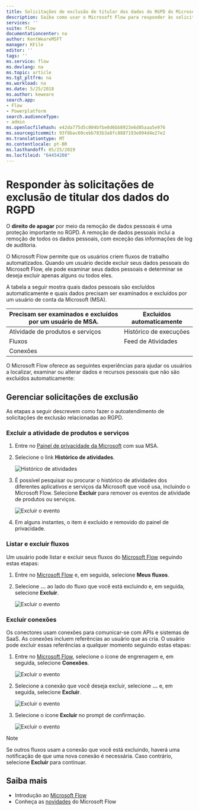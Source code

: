 ```yaml
---
title: Solicitações de exclusão de titular dos dados do RGPD do Microsoft Flow para contas da Microsoft (MSA) | Microsoft Docs
description: Saiba como usar o Microsoft Flow para responder às solicitações de exclusão de titular dos dados do RGPD para contas da Microsoft.
services: ''
suite: flow
documentationcenter: na
author: KentWeareMSFT
manager: KFile
editor: ''
tags: ''
ms.service: flow
ms.devlang: na
ms.topic: article
ms.tgt_pltfrm: na
ms.workload: na
ms.date: 5/25/2018
ms.author: keweare
search.app:
- Flow
- Powerplatform
search.audienceType:
- admin
ms.openlocfilehash: e42da775d5c004bfbe0d6bb8923e6d05aaa5e976
ms.sourcegitcommit: 93f8bac60cebb783b3a8fc8887193e094d4e27e2
ms.translationtype: MT
ms.contentlocale: pt-BR
ms.lasthandoff: 05/25/2019
ms.locfileid: "64454208"
---
```

# <a name="respond-to-gdpr-data-subject-delete-requests"></a>Responder às solicitações de exclusão de titular dos dados do RGPD

O **direito de apagar** por meio da remoção de dados pessoais é uma proteção importante no RGPD. A remoção de dados pessoais inclui a remoção de todos os dados pessoais, com exceção das informações de log de auditoria.

O Microsoft Flow permite que os usuários criem fluxos de trabalho automatizados. Quando um usuário decide excluir seus dados pessoais do Microsoft Flow, ele pode examinar seus dados pessoais e determinar se deseja excluir apenas alguns ou todos eles.

A tabela a seguir mostra quais dados pessoais são excluídos automaticamente e quais dados precisam ser examinados e excluídos por um usuário de conta da Microsoft (MSA).

|Precisam ser examinados e excluídos por um usuário de MSA.|Excluídos automaticamente|
|------|------|
|Atividade de produtos e serviços|Histórico de execuções|
|Fluxos|Feed de Atividades|
|Conexões||

O Microsoft Flow oferece as seguintes experiências para ajudar os usuários a localizar, examinar ou alterar dados e recursos pessoais que não são excluídos automaticamente:

## <a name="manage-delete-requests"></a>Gerenciar solicitações de exclusão

As etapas a seguir descrevem como fazer o autoatendimento de solicitações de exclusão relacionadas ao RGPD.

### <a name="delete-product-and-service-activity"></a>Excluir a atividade de produtos e serviços

1. Entre no [Painel de privacidade da Microsoft](https://account.microsoft.com/privacy/) com sua MSA.
1. Selecione o link **Histórico de atividades**.

    ![Histórico de atividades](./media/gdpr-dsr-export-msa/activityhistory.png)

1. É possível pesquisar ou procurar o histórico de atividades dos diferentes aplicativos e serviços da Microsoft que você usa, incluindo o Microsoft Flow. Selecione **Excluir** para remover os eventos de atividade de produtos ou serviços.

    ![Excluir o evento](./media/gdpr-dsr-delete-msa/deleteevent.png)

1. Em alguns instantes, o item é excluído e removido do painel de privacidade.

### <a name="list-and-delete-flows"></a>Listar e excluir fluxos

Um usuário pode listar e excluir seus fluxos do [Microsoft Flow](https://flow.microsoft.com) seguindo estas etapas:

1. Entre no [Microsoft Flow](https://flow.microsoft.com) e, em seguida, selecione **Meus fluxos**.

1. Selecione **...** ao lado do fluxo que você está excluindo e, em seguida, selecione **Excluir**.

    ![Excluir o evento](./media/gdpr-dsr-delete-msa/deleteflow.png)

### <a name="delete-connections"></a>Excluir conexões

Os conectores usam conexões para comunicar-se com APIs e sistemas de SaaS. As conexões incluem referências ao usuário que as cria. O usuário pode excluir essas referências a qualquer momento seguindo estas etapas:

1. Entre no [Microsoft Flow](https://flow.microsoft.com), selecione o ícone de engrenagem e, em seguida, selecione **Conexões**.

    ![Excluir o evento](./media/gdpr-dsr-delete-msa/deleteconnections.png)

1. Selecione a conexão que você deseja excluir, selecione **...** e, em seguida, selecione **Excluir**.

    ![Excluir o evento](./media/gdpr-dsr-delete-msa/delete-connection.png)

1. Selecione o ícone **Excluir** no prompt de confirmação.

    ![Excluir o evento](./media/gdpr-dsr-delete-msa/confirmdelete.png)

> [!NOTE]
> Se outros fluxos usam a conexão que você está excluindo, haverá uma notificação de que uma nova conexão é necessária. Caso contrário, selecione **Excluir** para continuar.
>
>

## <a name="learn-more"></a>Saiba mais

* Introdução ao [Microsoft Flow](getting-started.md)
* Conheça as [novidades](release-notes.md) do Microsoft Flow
